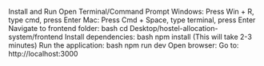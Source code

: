 Install and Run
Open Terminal/Command Prompt
Windows: Press Win + R, type cmd, press Enter Mac: Press Cmd + Space, type
terminal, press Enter
Navigate to frontend folder:
bash
cd Desktop/hostel-allocation-system/frontend
Install dependencies:
bash
npm install
(This will take 2-3 minutes)
Run the application:
bash
npm run dev
Open browser:
Go to: http://localhost:3000

